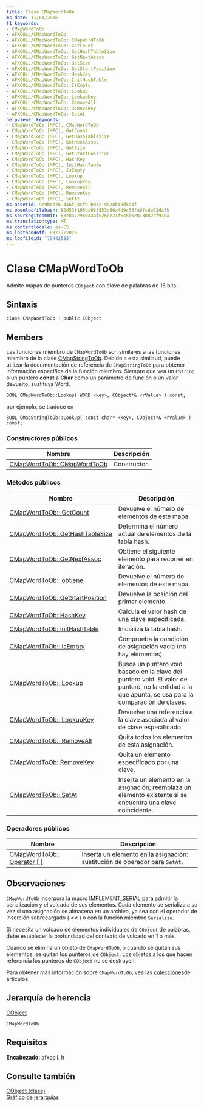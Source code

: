 ```yaml
---
title: Clase CMapWordToOb
ms.date: 11/04/2016
f1_keywords:
- CMapWordToOb
- AFXCOLL/CMapWordToOb
- AFXCOLL/CMapWordToOb::CMapWordToOb
- AFXCOLL/CMapWordToOb::GetCount
- AFXCOLL/CMapWordToOb::GetHashTableSize
- AFXCOLL/CMapWordToOb::GetNextAssoc
- AFXCOLL/CMapWordToOb::GetSize
- AFXCOLL/CMapWordToOb::GetStartPosition
- AFXCOLL/CMapWordToOb::HashKey
- AFXCOLL/CMapWordToOb::InitHashTable
- AFXCOLL/CMapWordToOb::IsEmpty
- AFXCOLL/CMapWordToOb::Lookup
- AFXCOLL/CMapWordToOb::LookupKey
- AFXCOLL/CMapWordToOb::RemoveAll
- AFXCOLL/CMapWordToOb::RemoveKey
- AFXCOLL/CMapWordToOb::SetAt
helpviewer_keywords:
- CMapWordToOb [MFC], CMapWordToOb
- CMapWordToOb [MFC], GetCount
- CMapWordToOb [MFC], GetHashTableSize
- CMapWordToOb [MFC], GetNextAssoc
- CMapWordToOb [MFC], GetSize
- CMapWordToOb [MFC], GetStartPosition
- CMapWordToOb [MFC], HashKey
- CMapWordToOb [MFC], InitHashTable
- CMapWordToOb [MFC], IsEmpty
- CMapWordToOb [MFC], Lookup
- CMapWordToOb [MFC], LookupKey
- CMapWordToOb [MFC], RemoveAll
- CMapWordToOb [MFC], RemoveKey
- CMapWordToOb [MFC], SetAt
ms.assetid: 9c9bcd76-456f-4cf9-b03c-dd28b49d5e4f
ms.openlocfilehash: 80d53f195ba98f853c86a4d9c38fa9fcda52da3b
ms.sourcegitcommit: 63784729604aaf526de21f6c6b62813882af930a
ms.translationtype: MT
ms.contentlocale: es-ES
ms.lasthandoff: 03/17/2020
ms.locfileid: "79442585"
---
```

# <a name="cmapwordtoob-class"></a>Clase CMapWordToOb

Admite mapas de punteros `CObject` con clave de palabras de 16 bits.

## <a name="syntax"></a>Sintaxis

```
class CMapWordToOb : public CObject
```

## <a name="members"></a>Members

Las funciones miembro de `CMapWordToOb` son similares a las funciones miembro de la clase [CMapStringToOb](../../mfc/reference/cmapstringtoob-class.md). Debido a esta similitud, puede utilizar la documentación de referencia de `CMapStringToOb` para obtener información específica de la función miembro. Siempre que vea un `CString` o un puntero **const** a **Char** como un parámetro de función o un valor devuelto, sustituya Word.

`BOOL CMapWordToOb::Lookup( WORD <key>, CObject*& <rValue> ) const;`

por ejemplo, se traduce en

`BOOL CMapStringToOb::Lookup( const char* <key>, CObject*& <rValue> ) const;`

### <a name="public-constructors"></a>Constructores públicos

|Nombre|Descripción|
|----------|-----------------|
|[CMapWordToOb::CMapWordToOb](../../mfc/reference/cmapstringtoob-class.md#cmapstringtoob)|Constructor.|

### <a name="public-methods"></a>Métodos públicos

|Nombre|Descripción|
|----------|-----------------|
|[CMapWordToOb:: GetCount](../../mfc/reference/cmapstringtoob-class.md#getcount)|Devuelve el número de elementos de este mapa.|
|[CMapWordToOb::GetHashTableSize](../../mfc/reference/cmapstringtoob-class.md#gethashtablesize)|Determina el número actual de elementos de la tabla hash.|
|[CMapWordToOb::GetNextAssoc](../../mfc/reference/cmapstringtoob-class.md#getnextassoc)|Obtiene el siguiente elemento para recorrer en iteración.|
|[CMapWordToOb:: obtiene](../../mfc/reference/cmapstringtoob-class.md#getsize)|Devuelve el número de elementos de este mapa.|
|[CMapWordToOb::GetStartPosition](../../mfc/reference/cmapstringtoob-class.md#getstartposition)|Devuelve la posición del primer elemento.|
|[CMapWordToOb::HashKey](../../mfc/reference/cmapstringtoob-class.md#hashkey)|Calcula el valor hash de una clave especificada.|
|[CMapWordToOb::InitHashTable](../../mfc/reference/cmapstringtoob-class.md#inithashtable)|Inicializa la tabla hash.|
|[CMapWordToOb:: IsEmpty](../../mfc/reference/cmapstringtoob-class.md#isempty)|Comprueba la condición de asignación vacía (no hay elementos).|
|[CMapWordToOb:: Lookup](../../mfc/reference/cmapstringtoob-class.md#lookup)|Busca un puntero void basado en la clave del puntero void. El valor de puntero, no la entidad a la que apunta, se usa para la comparación de claves.|
|[CMapWordToOb:: LookupKey](../../mfc/reference/cmapstringtoob-class.md#lookupkey)|Devuelve una referencia a la clave asociada al valor de clave especificado.|
|[CMapWordToOb:: RemoveAll](../../mfc/reference/cmapstringtoob-class.md#removeall)|Quita todos los elementos de esta asignación.|
|[CMapWordToOb::RemoveKey](../../mfc/reference/cmapstringtoob-class.md#removekey)|Quita un elemento especificado por una clave.|
|[CMapWordToOb:: SetAt](../../mfc/reference/cmapstringtoob-class.md#setat)|Inserta un elemento en la asignación; reemplaza un elemento existente si se encuentra una clave coincidente.|

### <a name="public-operators"></a>Operadores públicos

|Nombre|Descripción|
|----------|-----------------|
|[CMapWordToOb:: Operator \[ \]](../../mfc/reference/cmapstringtoob-class.md#operator_at)|Inserta un elemento en la asignación: sustitución de operador para `SetAt`.|

## <a name="remarks"></a>Observaciones

`CMapWordToOb` incorpora la macro IMPLEMENT_SERIAL para admitir la serialización y el volcado de sus elementos. Cada elemento se serializa a su vez si una asignación se almacena en un archivo, ya sea con el operador de inserción sobrecargado ( **<<** ) o con la función miembro `Serialize`.

Si necesita un volcado de elementos individuales de `CObject` de palabras, debe establecer la profundidad del contexto de volcado en 1 o más.

Cuando se elimina un objeto de `CMapWordToOb`, o cuando se quitan sus elementos, se quitan los punteros de `CObject`. Los objetos a los que hacen referencia los punteros de `CObject` no se destruyen.

Para obtener más información sobre `CMapWordToOb`, vea las [colecciones](../../mfc/collections.md)de artículos.

## <a name="inheritance-hierarchy"></a>Jerarquía de herencia

[CObject](../../mfc/reference/cobject-class.md)

`CMapWordToOb`

## <a name="requirements"></a>Requisitos

**Encabezado:** afxcoll. h

## <a name="see-also"></a>Consulte también

[CObject (clase)](../../mfc/reference/cobject-class.md)<br/>
[Gráfico de jerarquías](../../mfc/hierarchy-chart.md)
